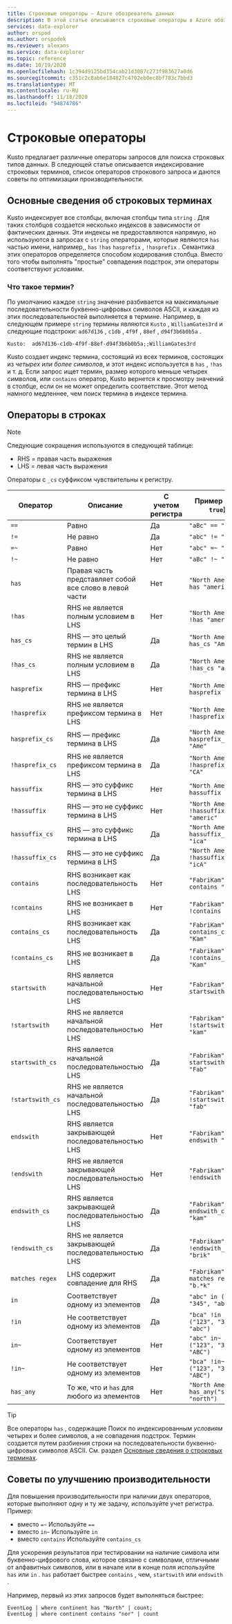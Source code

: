 ```yaml
---
title: Строковые операторы — Azure обозреватель данных
description: В этой статье описываются строковые операторы в Azure обозреватель данных.
services: data-explorer
author: orspod
ms.author: orspodek
ms.reviewer: alexans
ms.service: data-explorer
ms.topic: reference
ms.date: 10/19/2020
ms.openlocfilehash: 1c394d9125bd354cab21d3087c273f983627a0d6
ms.sourcegitcommit: c351c2c8ab6e184827c4702eb0ec8bf783c7bbd3
ms.translationtype: MT
ms.contentlocale: ru-RU
ms.lasthandoff: 11/18/2020
ms.locfileid: "94874786"
---
```

# <a name="string-operators"></a>Строковые операторы

Kusto предлагает различные операторы запросов для поиска строковых типов данных. В следующей статье описывается индексирование строковых терминов, список операторов строкового запроса и даются советы по оптимизации производительности.

## <a name="understanding-string-terms"></a>Основные сведения об строковых терминах

Kusto индексирует все столбцы, включая столбцы типа `string` . Для таких столбцов создается несколько индексов в зависимости от фактических данных. Эти индексы не предоставляются напрямую, но используются в запросах с `string` операторами, которые являются `has` частью имени, например,, `has` `!has` `hasprefix` , `!hasprefix` . Семантика этих операторов определяется способом кодирования столбца. Вместо того чтобы выполнять "простые" совпадения подстрок, эти операторы соответствуют *условиям*.

### <a name="what-is-a-term"></a>Что такое термин? 

По умолчанию каждое `string` значение разбивается на максимальные последовательности буквенно-цифровых символов ASCII, и каждая из этих последовательностей выполняется в термине.
Например, в следующем примере `string` термины являются `Kusto` , `WilliamGates3rd` и следующие подстроки: `ad67d136` , `c1db` , `4f9f` , `88ef` , `d94f3b6b0b5a` .

```
Kusto:  ad67d136-c1db-4f9f-88ef-d94f3b6b0b5a;;WilliamGates3rd
```

Kusto создает индекс термина, состоящий из всех терминов, состоящих из *четырех или более символов*, и этот индекс используется в `has` , `!has` и т. д. Если запрос ищет термин, размер которого меньше четырех символов, или `contains` оператор, Kusto вернется к просмотру значений в столбце, если он не может определить соответствие. Этот метод намного медленнее, чем поиск термина в индексе термина.

## <a name="operators-on-strings"></a>Операторы в строках

> [!NOTE]
> Следующие сокращения используются в следующей таблице:
> * RHS = правая часть выражения
> * LHS = левая часть выражения
> 
> Операторы с `_cs` суффиксом чувствительны к регистру.

Оператор        |Описание                                                       |С учетом регистра|Пример (при `true`)
----------------|------------------------------------------------------------------|--------------|-----------------------
`==`            |Равно                                                            |Да           |`"aBc" == "aBc"`
`!=`            |Не равно                                                        |Да           |`"abc" != "ABC"`
`=~`            |Равно                                                            |Нет            |`"abc" =~ "ABC"`
`!~`            |Не равно                                                        |Нет            |`"aBc" !~ "xyz"`
`has`           |Правая часть представляет собой все слово в левой части     |Нет            |`"North America" has "america"`
`!has`          |RHS не является полным условием в LHS                                     |Нет            |`"North America" !has "amer"` 
`has_cs`        |RHS — это целый термин в LHS                                        |Да           |`"North America" has_cs "America"`
`!has_cs`       |RHS не является полным условием в LHS                                     |Да           |`"North America" !has_cs "amer"` 
`hasprefix`     |RHS — префикс термина в LHS                                       |Нет            |`"North America" hasprefix "ame"`
`!hasprefix`    |RHS не является префиксом термина в LHS                                   |Нет            |`"North America" !hasprefix "mer"` 
`hasprefix_cs`  |RHS — префикс термина в LHS                                       |Да           |`"North America" hasprefix_cs "Ame"`
`!hasprefix_cs` |RHS не является префиксом термина в LHS                                   |Да           |`"North America" !hasprefix_cs "CA"` 
`hassuffix`     |RHS — это суффикс термина в LHS                                       |Нет            |`"North America" hassuffix "ica"`
`!hassuffix`    |RHS — это не суффикс термина в LHS                                   |Нет            |`"North America" !hassuffix "americ"`
`hassuffix_cs`  |RHS — это суффикс термина в LHS                                       |Да           |`"North America" hassuffix_cs "ica"`
`!hassuffix_cs` |RHS — это не суффикс термина в LHS                                   |Да           |`"North America" !hassuffix_cs "icA"`
`contains`      |RHS возникает как последовательность LHS                                |Нет            |`"FabriKam" contains "BRik"`
`!contains`     |RHS не возникает в LHS                                         |Нет            |`"Fabrikam" !contains "xyz"`
`contains_cs`   |RHS возникает как последовательность LHS                                |Да           |`"FabriKam" contains_cs "Kam"`
`!contains_cs`  |RHS не возникает в LHS                                         |Да           |`"Fabrikam" !contains_cs "Kam"`
`startswith`    |RHS является начальной последовательностью LHS                              |Нет            |`"Fabrikam" startswith "fab"`
`!startswith`   |RHS не является начальной последовательностью LHS                          |Нет            |`"Fabrikam" !startswith "kam"`
`startswith_cs` |RHS является начальной последовательностью LHS                              |Да           |`"Fabrikam" startswith_cs "Fab"`
`!startswith_cs`|RHS не является начальной последовательностью LHS                          |Да           |`"Fabrikam" !startswith_cs "fab"`
`endswith`      |RHS является закрывающей последовательностью LHS                               |Нет            |`"Fabrikam" endswith "Kam"`
`!endswith`     |RHS не является закрывающей последовательностью LHS                           |Нет            |`"Fabrikam" !endswith "brik"`
`endswith_cs`   |RHS является закрывающей последовательностью LHS                               |Да           |`"Fabrikam" endswith_cs "kam"`
`!endswith_cs`  |RHS не является закрывающей последовательностью LHS                           |Да           |`"Fabrikam" !endswith_cs "brik"`
`matches regex` |LHS содержит совпадение для RHS                                      |Да           |`"Fabrikam" matches regex "b.*k"`
`in`            |Соответствует одному из элементов                                     |Да           |`"abc" in ("123", "345", "abc")`
`!in`           |Не соответствует одному из элементов                                 |Да           |`"bca" !in ("123", "345", "abc")`
`in~`           |Соответствует одному из элементов                                     |Нет            |`"abc" in~ ("123", "345", "ABC")`
`!in~`          |Не соответствует одному из элементов                                 |Нет            |`"bca" !in~ ("123", "345", "ABC")`
`has_any`       |То же, что и `has` для любого из элементов                    |Нет            |`"North America" has_any("south", "north")`

> [!TIP]
> Все операторы `has` , содержащие Поиск по индексированным *условиям* четырех и более символов, а не совпадения подстрок. Термин создается путем разбиения строки на последовательности буквенно-цифровых символов ASCII. См. раздел [Основные сведения о строковых терминах](#understanding-string-terms).

## <a name="performance-tips"></a>Советы по улучшению производительности

Для повышения производительности при наличии двух операторов, которые выполняют одну и ту же задачу, используйте учет регистра.
Пример:

* вместо `=~` Используйте `==`
* вместо `in~` Используйте `in`
* вместо `contains` Используйте `contains_cs`

Для ускорения результатов при тестировании на наличие символа или буквенно-цифрового слова, которое связано с символами, отличными от алфавитных символов, или в начале или в конце поля используйте `has` или `in` . 
`has` работает быстрее `contains` , чем, `startswith` или `endswith` .

Например, первый из этих запросов будет выполняться быстрее:

```kusto
EventLog | where continent has "North" | count;
EventLog | where continent contains "nor" | count
```
